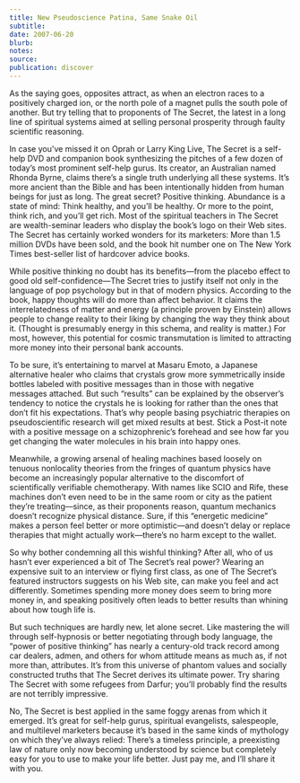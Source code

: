 ```yaml
---
title: New Pseudoscience Patina, Same Snake Oil
subtitle:
date: 2007-06-20
blurb:
notes:
source:
publication: discover
---
```


As the saying goes, opposites attract, as when an electron races to a positively charged ion, or the north pole of a magnet pulls the south pole of another. But try telling that to proponents of The Secret, the latest in a long line of spiritual systems aimed at selling personal prosperity through faulty scientific reasoning.

In case you've missed it on Oprah or Larry King Live, The Secret is a self-help DVD and companion book synthesizing the pitches of a few dozen of today’s most prominent self-help gurus. Its creator, an Australian named Rhonda Byrne, claims there’s a single truth underlying all these systems. It’s more ancient than the Bible and has been intentionally hidden from human beings for just as long. The great secret? Positive thinking. Abundance is a state of mind: Think healthy, and you’ll be healthy. Or more to the point, think rich, and you’ll get rich. Most of the spiritual teachers in The Secret are wealth-seminar leaders who display the book’s logo on their Web sites. The Secret has certainly worked wonders for its marketers: More than 1.5 million DVDs have been sold, and the book hit number one on The New York Times best-seller list of hardcover advice books.

While positive thinking no doubt has its benefits—from the placebo effect to good old self-confidence—The Secret tries to justify itself not only in the language of pop psychology but in that of modern physics. According to the book, happy thoughts will do more than affect behavior. It claims the interrelatedness of matter and energy (a principle proven by Einstein) allows people to change reality to their liking by changing the way they think about it. (Thought is presumably energy in this schema, and reality is matter.) For most, however, this potential for cosmic transmutation is limited to attracting more money into their personal bank accounts.

To be sure, it’s entertaining to marvel at Masaru Emoto, a Japanese alternative healer who claims that crystals grow more symmetrically inside bottles labeled with positive messages than in those with negative messages attached. But such “results” can be explained by the observer’s tendency to notice the crystals he is looking for rather than the ones that don’t fit his expectations. That’s why people basing psychiatric therapies on pseudoscientific research will get mixed results at best. Stick a Post-it note with a positive message on a schizophrenic’s forehead and see how far you get changing the water molecules in his brain into happy ones.

Meanwhile, a growing arsenal of healing machines based loosely on tenuous nonlocality theories from the fringes of quantum physics have become an increasingly popular alternative to the discomfort of scientifically verifiable chemotherapy. With names like SCIO and Rife, these machines don’t even need to be in the same room or city as the patient they’re treating—since, as their proponents reason, quantum mechanics doesn’t recognize physical distance. Sure, if this “energetic medicine” makes a person feel better or more optimistic—and doesn’t delay or replace therapies that might actually work—there’s no harm except to the wallet.

So why bother condemning all this wishful thinking? After all, who of us hasn’t ever experienced a bit of The Secret’s real power? Wearing an expensive suit to an interview or flying first class, as one of The Secret’s featured instructors suggests on his Web site, can make you feel and act differently. Sometimes spending more money does seem to bring more money in, and speaking positively often leads to better results than whining about how tough life is.

But such techniques are hardly new, let alone secret. Like mastering the will through self-hypnosis or better negotiating through body language, the “power of positive thinking” has nearly a century-old track record among car dealers, admen, and others for whom attitude means as much as, if not more than, attributes. It’s from this universe of phantom values and socially constructed truths that The Secret derives its ultimate power. Try sharing The Secret with some refugees from Darfur; you’ll probably find the results are not terribly impressive.

No, The Secret is best applied in the same foggy arenas from which it emerged. It’s great for self-help gurus, spiritual evangelists, salespeople, and multilevel marketers because it’s based in the same kinds of mythology on which they’ve always relied: There’s a timeless principle, a preexisting law of nature only now becoming understood by science but completely easy for you to use to make your life better. Just pay me, and I’ll share it with you.
